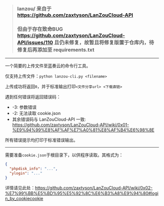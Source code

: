 > ### lanzou/ 来自于 https://github.com/zaxtyson/LanZouCloud-API
> 
> ### 但由于存在致命BUG https://github.com/zaxtyson/LanZouCloud-API/issues/110 且仍未修复，故暂且将修复版置于仓库内，待修复后再添加至 requirements.txt

---

一个简要的上传文件至蓝奏云的命令行工具。

仅支持上传文件：`python lanzou-cli.py <filename>`

上传成功将返回`0`，并于标准输出打印`<文件分享url> <下载直链>`

遇到任何错误将返回错误码：

- -3: 参数错误
- -2: 无法读取 cookie.json
- 其余错误码与 LanZouCloud-API 一致: https://github.com/zaxtyson/LanZouCloud-API/wiki/0x01-%E9%94%99%E8%AF%AF%E7%A0%81%E8%AF%B4%E6%98%8E

所有错误提示均打印于标准错误输出。

---

需要准备`cookie.json`于根目录下，以供程序读取。其格式为：

```json
{
  "phpdisk_info": "...",
  "ylogin": "..."
}
```

详情请见此处：https://github.com/zaxtyson/LanZouCloud-API/wiki/0x02-%E7%99%BB%E5%BD%95%E5%92%8C%E6%B3%A8%E9%94%80#login_by_cookiecookie
